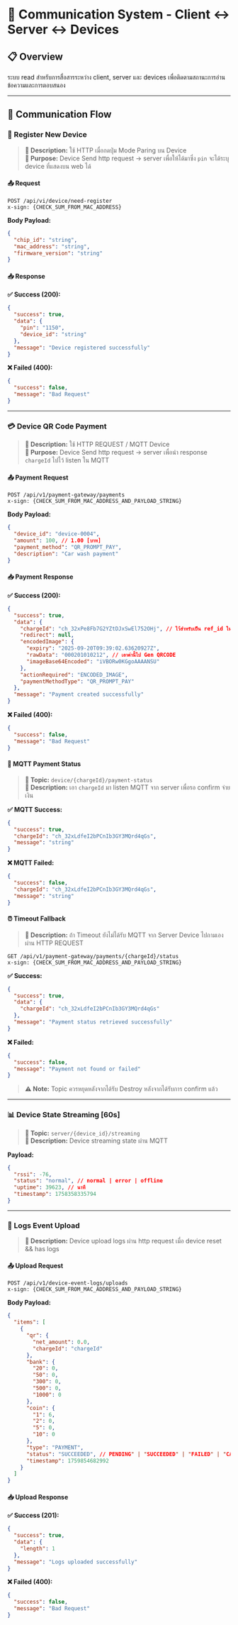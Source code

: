 # 📡 Communication System - Client ↔ Server ↔ Devices

## 📋 Overview

ระบบ read สำหรับการสื่อสารระหว่าง client, server และ devices เพื่อติดตามสถานะการอ่านข้อความและการตอบสนอง

---

## 🔄 Communication Flow

### 🔗 Register New Device

> **📝 Description:** ใช้ HTTP เมื่อกดปุ่ม Mode Paring บน Device  
> **🎯 Purpose:** Device Send http request -> server เพื่อให้ได้มาซึ่ง `pin` จะได้ระบุ device ที่แสดงบน web ได้

#### 📤 Request

```http
POST /api/vi/device/need-register
x-sign: {CHECK_SUM_FROM_MAC_ADDRESS}
```

**Body Payload:**

```json
{
  "chip_id": "string",
  "mac_address": "string",
  "firmware_version": "string"
}
```

#### 📥 Response

**✅ Success (200):**

```json
{
  "success": true,
  "data": {
    "pin": "1150",
    "device_id": "string"
  },
  "message": "Device registered successfully"
}
```

**❌ Failed (400):**

```json
{
  "success": false,
  "message": "Bad Request"
}
```

---

### 💳 Device QR Code Payment

> **📝 Description:** ใช้ HTTP REQUEST / MQTT Device  
> **🎯 Purpose:** Device Send http request -> server เพื่อนำ response `chargeId` ไปไว้ listen ใน MQTT

#### 📤 Payment Request

```http
POST /api/v1/payment-gateway/payments
x-sign: {CHECK_SUM_FROM_MAC_ADDRESS_AND_PAYLOAD_STRING}
```

**Body Payload:**

```json
{
  "device_id": "device-0004",
  "amount": 100, // 1.00 [บาท]
  "payment_method": "QR_PROMPT_PAY",
  "description": "Car wash payment"
}
```

#### 📥 Payment Response

**✅ Success (200):**

```json
{
  "success": true,
  "data": {
    "chargeId": "ch_32xPe8Fb7G2YZtDJxSwEl752OHj", // ไว้สำหรับเป็น ref_id ใน log | นำไปรอรับ confirm payment
    "redirect": null,
    "encodedImage": {
      "expiry": "2025-09-20T09:39:02.63620927Z",
      "rawData": "000201010212", // เอาค่านี้ไป Gen QRCODE
      "imageBase64Encoded": "iVBORw0KGgoAAAANSU"
    },
    "actionRequired": "ENCODED_IMAGE",
    "paymentMethodType": "QR_PROMPT_PAY"
  },
  "message": "Payment created successfully"
}
```

**❌ Failed (400):**

```json
{
  "success": false,
  "message": "Bad Request"
}
```

#### 🔔 MQTT Payment Status

> **📡 Topic:** `device/{chargeId}/payment-status`  
> **📝 Description:** เอา `chargeId` มา listen MQTT จาก server เพื่อรอ confirm จ่ายเงิน

**✅ MQTT Success:**

```json
{
  "success": true,
  "chargeId": "ch_32xLdfeI2bPCnIb3GY3MQrd4qGs",
  "message": "string"
}
```

**❌ MQTT Failed:**

```json
{
  "success": false,
  "chargeId": "ch_32xLdfeI2bPCnIb3GY3MQrd4qGs",
  "message": "string"
}
```

#### ⏰ Timeout Fallback

> **📝 Description:** ถ้า Timeout ยังไม่ได้รับ MQTT จาก Server Device ไปถามเองผ่าน HTTP REQUEST

```http
GET /api/v1/payment-gateway/payments/{chargeId}/status
x-sign: {CHECK_SUM_FROM_MAC_ADDRESS_AND_PAYLOAD_STRING}
```

**✅ Success:**

```json
{
  "success": true,
  "data": {
    "chargeId": "ch_32xLdfeI2bPCnIb3GY3MQrd4qGs"
  },
  "message": "Payment status retrieved successfully"
}
```

**❌ Failed:**

```json
{
  "success": false,
  "message": "Payment not found or failed"
}
```

> **⚠️ Note:** Topic ควรหยุดหลังจากได้รับ Destroy หลังจากได้รับการ confirm แล้ว

---

### 📊 Device State Streaming [60s]

> **📡 Topic:** `server/{device_id}/streaming`  
> **📝 Description:** Device streaming state ผ่าน MQTT

**Payload:**

```json
{
  "rssi": -76,
  "status": "normal", // normal | error | offline
  "uptime": 39623, // นาที
  "timestamp": 1758358335794
}
```

---

### 📝 Logs Event Upload

> **📝 Description:** Device upload logs ผ่าน http request เมื่อ device reset && has logs

#### 📤 Upload Request

```http
POST /api/v1/device-event-logs/uploads
x-sign: {CHECK_SUM_FROM_MAC_ADDRESS_AND_PAYLOAD_STRING}
```

**Body Payload:**

```json
{
  "items": [
    {
      "qr": {
        "net_amount": 0.0,
        "chargeId": "chargeId"
      },
      "bank": {
        "20": 0,
        "50": 0,
        "300": 0,
        "500": 0,
        "1000": 0
      },
      "coin": {
        "1": 6,
        "2": 0,
        "5": 0,
        "10": 0
      },
      "type": "PAYMENT",
      "status": "SUCCEEDED", // PENDING" | "SUCCEEDED" | "FAILED" | "CANCELLED
      "timestamp": 1759854682992
    }
  ]
}
```

#### 📥 Upload Response

**✅ Success (201):**

```json
{
  "success": true,
  "data": {
    "length": 1
  },
  "message": "Logs uploaded successfully"
}
```

**❌ Failed (400):**

```json
{
  "success": false,
  "message": "Bad Request"
}
```
